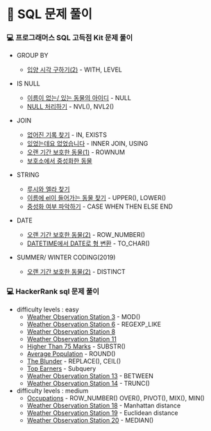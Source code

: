 # 🔐 SQL 문제 풀이
### 💻 프로그래머스 SQL 고득점 Kit 문제 풀이

- GROUP BY
  - [입양 시각 구하기(2)](GROUP_BY/입양시각구하기(2).md) - WITH, LEVEL
  
- IS NULL
  - [이름이 없는/ 있는 동물의 아이디](IS_NULL/이름이없는(있는)동물의아이디.md) - NULL
  - [NULL 처리하기](IS_NULL/NULL처리하기.md) - NVL(), NVL2()
  
- JOIN
  - [없어진 기록 찾기](JOIN/없어진기록찾기.md) - IN, EXISTS
  - [있었는데요 없었습니다](JOIN/있었는데요없었습니다.md) - INNER JOIN, USING
  - [오랜 기간 보호한 동물(1)](JOIN/오랜기간보호한동물(1).md) - ROWNUM
  - [보호소에서 중성화한 동물](JOIN/보호소에서중성화한동물.md) 
  
- STRING
  - [루시와 엘라 찾기](STRING/루시와엘라찾기.md)
  - [이름에 el이 들어가는 동물 찾기](STRING/이름에el이들어가는동물찾기.md) - UPPER(), LOWER()
  - [중성화 여부 파악하기](STRING/중성화여부파악하기.md) - CASE WHEN THEN ELSE END

- DATE
  - [오랜 기간 보호한 동물(2)](DATE/오랜기간보호한동물(2).md) - ROW_NUMBER()
  - [DATETIME에서 DATE로 형 변환](DATE/DATETIME에서DATE로형변환.md) - TO_CHAR()

- SUMMER/ WINTER CODING(2019)
  - [오랜 기간 보호한 동물(2)](SUMMER_WINTER_CODING/우유와요거트가담긴장바구니.md) - DISTINCT

### 💻 HackerRank sql 문제 풀이
- difficulty levels : easy
  - [Weather Observation Station 3](EASY/WeatherObservationStation3.md) - MOD()
  - [Weather Observation Station 6](EASY/WeatherObservationStation6.md) - REGEXP_LIKE
  - [Weather Observation Station 8](EASY/WeatherObservationStation8.md)
  - [Weather Observation Station 11](EASY/WeatherObservationStation11.md)
  - [Higher Than 75 Marks](EASY/HigherThan75Marks.md) - SUBSTR()
  - [Average Population](EASY/AveragePopulation.md) - ROUND()
  - [The Blunder](EASY/TheBlunder.md) - REPLACE(), CEIL()
  - [Top Earners](EASY/TopEarners.md) - Subquery
  - [Weather Observation Station 13](EASY/WeatherObservationStation13.md) - BETWEEN
  - [Weather Observation Station 14](EASY/WeatherObservationStation14.md) - TRUNC()
- difficulty levels : medium
  - [Occupations](MEDIUM/Occupations.md) - ROW_NUMBER() OVER(), PIVOT(), MIX(), MIN()
  - [Weather Observation Station 18](MEDIUM/WeatherObservationStation18.md) - Manhattan distance
  - [Weather Observation Station 19](MEDIUM/WeatherObservationStation19.md) - Euclidean distance
  - [Weather Observation Station 20](MEDIUM/WeatherObservationStation20.md) - MEDIAN()

